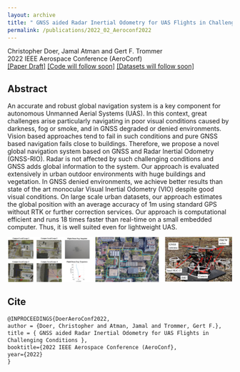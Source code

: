 ```yaml
---
layout: archive
title: " GNSS aided Radar Inertial Odometry for UAS Flights in Challenging Conditions "
permalink: /publications/2022_02_Aeroconf2022
---
```


Christopher Doer, Jamal Atman and Gert F. Trommer   
2022 IEEE Aerospace Conference (AeroConf)   
[[Paper Draft]](https://bwsyncandshare.kit.edu/s/ikWes8nJppCS59K)
[[Code will follow soon]](https://github.com/christopherdoer/rio)
[[Datasets will follow soon]](../_pages/datasets.md)   

## Abstract 
An accurate and robust global navigation system is a key component for autonomous Unmanned Aerial Systems (UAS). In this context, great challenges arise particularly navigating in poor visual conditions caused by darkness, fog or smoke, and in GNSS degraded or denied environments. Vision based approaches tend to fail in such conditions and pure GNSS based navigation fails close to buildings. Therefore, we propose a novel global navigation system based on GNSS and Radar Inertial Odometry (GNSS-RIO). Radar is not affected by such challenging conditions and GNSS adds global information to the system. Our approach is evaluated extensively in urban outdoor environments with huge buildings and vegetation. In GNSS denied environments, we achieve better results than state of the art monocular Visual Inertial Odometry (VIO) despite good visual conditions. On large scale urban datasets, our approach estimates the global position with an average accuracy of 1m using standard GPS without RTK or further correction services. Our approach is computational efficient and runs 18 times faster than real-time on a small embedded computer. Thus, it is well suited even for lightweight UAS. 

![image](../images/publications/teaser_aeroconf2022.jpg) 

## Cite
~~~[bibtex]
@INPROCEEDINGS{DoerAeroConf2022,
author = {Doer, Christopher and Atman, Jamal and Trommer, Gert F.},
title = { GNSS aided Radar Inertial Odometry for UAS Flights in Challenging Conditions },
booktitle={2022 IEEE Aerospace Conference (AeroConf}, 
year={2022}
}
~~~